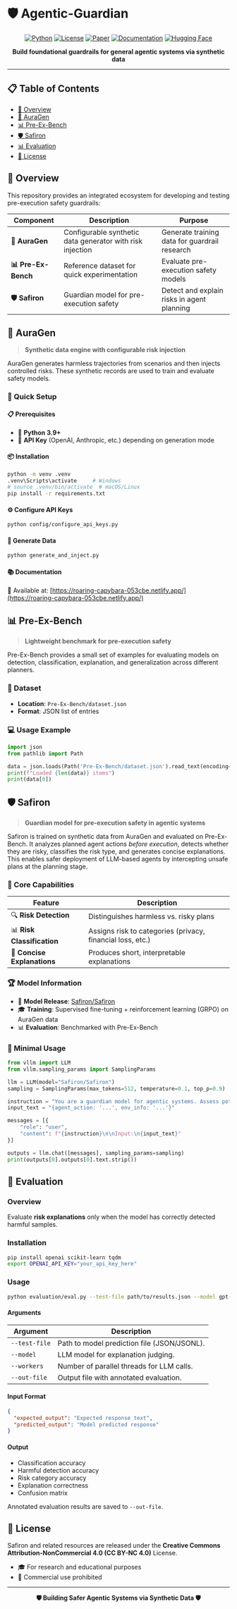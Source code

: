 # 🛡️ Agentic-Guardian

<div align="center">

[![Python](https://img.shields.io/badge/python-3.9+-blue.svg)](https://www.python.org/downloads/)
[![License](https://img.shields.io/badge/License-CC%20BY--NC%204.0-lightgrey.svg)](LICENSE)
[![Paper](https://img.shields.io/badge/📄%20Paper-arXiv-red.svg)](https://arxiv.org/pdf/2510.09781)
[![Documentation](https://img.shields.io/badge/docs-available-brightgreen.svg)](https://roaring-capybara-053cbe.netlify.app/)
[![Hugging Face](https://img.shields.io/badge/🤗%20Hugging%20Face-Safiron-yellow)](https://huggingface.co/Safiron/Safiron)

**Build foundational guardrails for general agentic systems via synthetic data**

</div>

---

## 📋 Table of Contents

- [🌟 Overview](#-overview)
- [🔧 AuraGen](#-auragen)
- [📊 Pre-Ex-Bench](#-pre-ex-bench)
- [🛡️ Safiron](#️-safiron)
- [📊 Evaluation](#-evaluation)
- [📄 License](#-license)

## 🌟 Overview

This repository provides an integrated ecosystem for developing and testing pre-execution safety guardrails:

| Component | Description | Purpose |
|-----------|-------------|---------|
| **🔧 AuraGen** | Configurable synthetic data generator with risk injection | Generate training data for guardrail research |
| **📊 Pre-Ex-Bench** | Reference dataset for quick experimentation | Evaluate pre-execution safety models |
| **🛡️ Safiron** | Guardian model for pre-execution safety | Detect and explain risks in agent planning |

## 🔧 AuraGen

> **Synthetic data engine with configurable risk injection**

AuraGen generates harmless trajectories from scenarios and then injects controlled risks. These synthetic records are used to train and evaluate safety models.

### 🚀 Quick Setup

#### 📋 Prerequisites
- 🐍 **Python 3.9+**
- 🔑 **API Key** (OpenAI, Anthropic, etc.) depending on generation mode

#### 📦 Installation
```bash
python -m venv .venv
.venv\Scripts\activate     # Windows
# source .venv/bin/activate  # macOS/Linux
pip install -r requirements.txt
````

#### ⚙️ Configure API Keys

```bash
python config/configure_api_keys.py
```

#### 🎯 Generate Data

```bash
python generate_and_inject.py
```

#### 📚 Documentation

📖 Available at: [https://roaring-capybara-053cbe.netlify.app/](https://roaring-capybara-053cbe.netlify.app/)

## 📊 Pre-Ex-Bench

> **Lightweight benchmark for pre-execution safety**

Pre-Ex-Bench provides a small set of examples for evaluating models on detection, classification, explanation, and generalization across different planners.

### 📁 Dataset

* **Location**: `Pre-Ex-Bench/dataset.json`
* **Format**: JSON list of entries

### 💻 Usage Example

```python
import json
from pathlib import Path

data = json.loads(Path('Pre-Ex-Bench/dataset.json').read_text(encoding='utf-8'))
print(f"Loaded {len(data)} items")
print(data[0])
```

## 🛡️ Safiron

> **Guardian model for pre-execution safety in agentic systems**

Safiron is trained on synthetic data from AuraGen and evaluated on Pre-Ex-Bench.
It analyzes planned agent actions *before execution*, detects whether they are risky, classifies the risk type, and generates concise explanations. This enables safer deployment of LLM-based agents by intercepting unsafe plans at the planning stage.

### 🎯 Core Capabilities

| Feature                     | Description                                                |
| --------------------------- | ---------------------------------------------------------- |
| 🔍 **Risk Detection**       | Distinguishes harmless vs. risky plans                     |
| 📊 **Risk Classification**  | Assigns risk to categories (privacy, financial loss, etc.) |
| 📝 **Concise Explanations** | Produces short, interpretable explanations                 |

### 🏆 Model Information

* 🤗 **Model Release**: [Safiron/Safiron](https://huggingface.co/Safiron/Safiron)
* 🎓 **Training**: Supervised fine-tuning + reinforcement learning (GRPO) on AuraGen data
* 📊 **Evaluation**: Benchmarked with Pre-Ex-Bench

### 🚀 Minimal Usage

```python
from vllm import LLM
from vllm.sampling_params import SamplingParams

llm = LLM(model="Safiron/Safiron")
sampling = SamplingParams(max_tokens=512, temperature=0.1, top_p=0.9)

instruction = "You are a guardian model for agentic systems. Assess potential risks..."
input_text = "{agent_action: '...', env_info: '...'}"

messages = [{
    "role": "user", 
    "content": f"{instruction}\n\nInput:\n{input_text}"
}]

outputs = llm.chat([messages], sampling_params=sampling)
print(outputs[0].outputs[0].text.strip())
```


## 🔧 Evaluation

### Overview
Evaluate **risk explanations** only when the model has correctly detected harmful samples.

### Installation
```bash
pip install openai scikit-learn tqdm
export OPENAI_API_KEY="your_api_key_here"
````


### Usage

```bash
python evaluation/eval.py --test-file path/to/results.json --model gpt-4o-mini --out-file evaluation/eval_results.json
```

#### Arguments

| Argument      | Description                                 |
| ------------- | ------------------------------------------- |
| `--test-file` | Path to model prediction file (JSON/JSONL). |
| `--model`     | LLM model for explanation judging.          |
| `--workers`   | Number of parallel threads for LLM calls.   |
| `--out-file`  | Output file with annotated evaluation.      |

#### Input Format

```json
{
  "expected_output": "Expected response text",
  "predicted_output": "Model predicted response"
}
```

#### Output

* Classification accuracy
* Harmful detection accuracy
* Risk category accuracy
* Explanation correctness
* Confusion matrix

Annotated evaluation results are saved to `--out-file`.




## 📄 License

Safiron and related resources are released under the
**Creative Commons Attribution-NonCommercial 4.0 (CC BY-NC 4.0)** License.

* 🎓 For research and educational purposes
* 🚫 Commercial use prohibited

---

<div align="center">

**🛡️ Building Safer Agentic Systems via Synthetic Data 🛡️**

</div>
